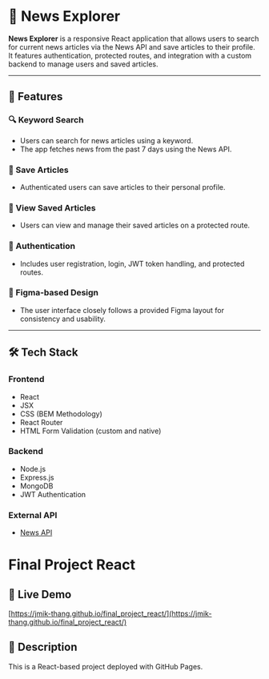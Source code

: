 # 📰 News Explorer

**News Explorer** is a responsive React application that allows users to search for current news articles via the News API and save articles to their profile. It features authentication, protected routes, and integration with a custom backend to manage users and saved articles.

---

## 📌 Features

### 🔍 Keyword Search
- Users can search for news articles using a keyword.
- The app fetches news from the past 7 days using the News API.

### 💾 Save Articles
- Authenticated users can save articles to their personal profile.

### 🧾 View Saved Articles
- Users can view and manage their saved articles on a protected route.

### 🔐 Authentication
- Includes user registration, login, JWT token handling, and protected routes.

### 🎨 Figma-based Design
- The user interface closely follows a provided Figma layout for consistency and usability.

---

## 🛠 Tech Stack

### Frontend
- React
- JSX
- CSS (BEM Methodology)
- React Router
- HTML Form Validation (custom and native)

### Backend
- Node.js
- Express.js
- MongoDB
- JWT Authentication

### External API
- [News API](https://newsapi.org/)

# Final Project React

## 🚀 Live Demo
[https://jmik-thang.github.io/final_project_react/](https://jmik-thang.github.io/final_project_react/)

## 📄 Description
This is a React-based project deployed with GitHub Pages.
